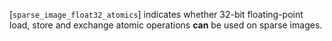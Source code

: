 [`sparse_image_float32_atomics`]
indicates whether 32-bit floating-point load, store and exchange atomic
operations  **can**  be used on sparse images.